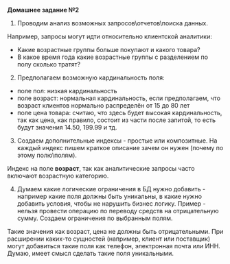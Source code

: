 **Домашнее задание №2**

1. Проводим анализ возможных запросов\отчетов\поиска данных.

Например, запросы могут идти относительно клиентской аналитики:

- Какие возрастные группы больше покупают и какого товара?
- В какое время года какие возрастные группы с разделением по полу сколько тратят?

2. Предполагаем возможную кардинальность поля:

 - поле пол: низкая кардинальность
 - поле возраст: нормальная кардинальность, если предполагаем, что возраст клиентов нормально распределён от 15 до 80 лет
 - поле цена товара: считаю, что здесь будет высокая кардинальность, так как цена, как правило, состоит из части после запитой, то есть будут значения 14.50, 199.99 и тд.

3. Создаем дополнительные индексы - простые или композитные.
На каждый индекс пишем краткое описание зачем он нужен (почему по этому полю\полям).

Индекс на поле **возраст**, так как аналитические запросы часто включают возрастную категорию.


4. Думаем какие логические ограничения в БД нужно добавить - например какие поля должны быть уникальны, в какие нужно добавить условия, чтобы не нарушить бизнес логику. Пример - нельзя провести операцию по переводу средств на отрицательную сумму.
Создаем ограничения по выбранным полям.

Такие значения как возраст, цена не должны быть отрицательными.
При расширении каких-то сущностей (например, клиент или поставщик) могут добавиться такие поля как телефон, электронная почта или ИНН. Думаю, имеет смысл сделать такие поля уникальными. 